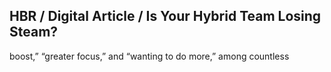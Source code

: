 ## HBR / Digital Article / Is Your Hybrid Team Losing Steam?

boost,” “greater focus,” and “wanting to do more,” among countless
